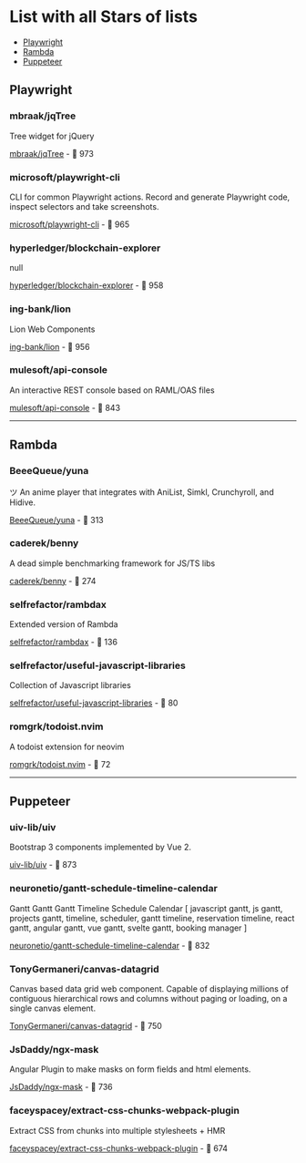 # List with all **Stars of** lists

* [Playwright](#playwright) 
* [Rambda](#rambda) 
* [Puppeteer](#puppeteer) 

## Playwright

### mbraak/jqTree

Tree widget for jQuery

[mbraak/jqTree](https://github.com/mbraak/jqTree) - 🌟 973

### microsoft/playwright-cli

CLI for common Playwright actions. Record and generate Playwright code, inspect selectors and take screenshots.

[microsoft/playwright-cli](https://github.com/microsoft/playwright-cli) - 🌟 965

### hyperledger/blockchain-explorer

null

[hyperledger/blockchain-explorer](https://github.com/hyperledger/blockchain-explorer) - 🌟 958

### ing-bank/lion

Lion Web Components

[ing-bank/lion](https://github.com/ing-bank/lion) - 🌟 956

### mulesoft/api-console

An interactive REST console based on RAML/OAS files

[mulesoft/api-console](https://github.com/mulesoft/api-console) - 🌟 843

---

## Rambda

### BeeeQueue/yuna

ツ An anime player that integrates with AniList, Simkl, Crunchyroll, and Hidive.

[BeeeQueue/yuna](https://github.com/BeeeQueue/yuna) - 🌟 313

### caderek/benny

A dead simple benchmarking framework for JS/TS libs

[caderek/benny](https://github.com/caderek/benny) - 🌟 274

### selfrefactor/rambdax

Extended version of Rambda 

[selfrefactor/rambdax](https://github.com/selfrefactor/rambdax) - 🌟 136

### selfrefactor/useful-javascript-libraries

Collection of Javascript libraries

[selfrefactor/useful-javascript-libraries](https://github.com/selfrefactor/useful-javascript-libraries) - 🌟 80

### romgrk/todoist.nvim

A todoist extension for neovim

[romgrk/todoist.nvim](https://github.com/romgrk/todoist.nvim) - 🌟 72

---

## Puppeteer

### uiv-lib/uiv

Bootstrap 3 components implemented by Vue 2.

[uiv-lib/uiv](https://github.com/uiv-lib/uiv) - 🌟 873

### neuronetio/gantt-schedule-timeline-calendar

Gantt Gantt Gantt Timeline Schedule Calendar [ javascript gantt, js gantt, projects gantt, timeline, scheduler, gantt timeline, reservation timeline, react gantt, angular gantt, vue gantt, svelte gantt, booking manager ]

[neuronetio/gantt-schedule-timeline-calendar](https://github.com/neuronetio/gantt-schedule-timeline-calendar) - 🌟 832

### TonyGermaneri/canvas-datagrid

Canvas based data grid web component.  Capable of displaying millions of contiguous hierarchical rows and columns without paging or loading, on a single canvas element.

[TonyGermaneri/canvas-datagrid](https://github.com/TonyGermaneri/canvas-datagrid) - 🌟 750

### JsDaddy/ngx-mask

Angular Plugin to make masks on form fields and html elements.

[JsDaddy/ngx-mask](https://github.com/JsDaddy/ngx-mask) - 🌟 736

### faceyspacey/extract-css-chunks-webpack-plugin

Extract CSS from chunks into multiple stylesheets + HMR

[faceyspacey/extract-css-chunks-webpack-plugin](https://github.com/faceyspacey/extract-css-chunks-webpack-plugin) - 🌟 674

